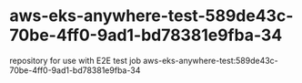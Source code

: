 # aws-eks-anywhere-test-589de43c-70be-4ff0-9ad1-bd78381e9fba-34
repository for use with E2E test job aws-eks-anywhere-test:589de43c-70be-4ff0-9ad1-bd78381e9fba-34
